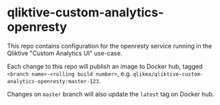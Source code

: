 # qliktive-custom-analytics-openresty

This repo contains configuration for the openresty service running in the Qliktive
"Custom Analytics UI" use-case.

Each change to this repo will publish an image to Docker hub, tagged
`<branch name>-<rolling build number>`, e.g. `qlikea/qliktive-custom-analytics-openresty:master-123`.

 Changes on `master` branch will also update the `latest` tag on Docker hub.
